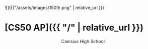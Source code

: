 ![]({{"/assets/images/150th.png" | relative_url }})
# [CS50 AP]({{ "/" | relative_url }})

<p style="text-align: center;">Canisius High School</p\\
2019–2020
